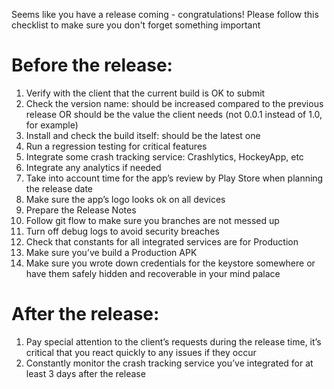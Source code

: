 Seems like you have a release coming - congratulations!
Please follow this checklist to make sure you don't forget something important

# Before the release:
1. Verify with the client that the current build is OK to submit
2. Check the version name: should be increased compared to the previous release OR should be the value the client needs (not 0.0.1 instead of 1.0, for example)
3. Install and check the build itself: should be the latest one
4. Run a regression testing for critical features
5. Integrate some crash tracking service: Crashlytics, HockeyApp, etc
6. Integrate any analytics if needed
7. Take into account time for the app’s review by Play Store when planning the release date
8. Make sure the app’s logo looks ok on all devices
9. Prepare the Release Notes
10. Follow git flow to make sure you branches are not messed up
11. Turn off debug logs to avoid security breaches
12. Check that constants for all integrated services are for Production
13. Make sure you’ve build a Production APK
14. Make sure you wrote down credentials for the keystore somewhere or have them safely hidden and recoverable in your mind palace

# After the release:
1. Pay special attention to the client’s requests during the release time, it’s critical that you react quickly to any issues if they occur
2. Constantly monitor the crash tracking service you’ve integrated for at least 3 days after the release

